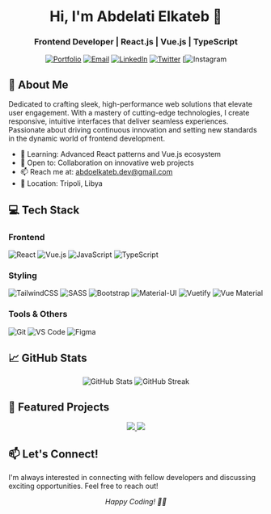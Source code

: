 <div align="center">
  
  # Hi, I'm Abdelati Elkateb 👋
  ### Frontend Developer | React.js | Vue.js | TypeScript
  
  [![Portfolio](https://img.shields.io/badge/Portfolio-FF5722?style=for-the-badge&logo=google-chrome&logoColor=white)](https://your-portfolio-url.com)
  [![Email](https://img.shields.io/badge/Email-D14836?style=for-the-badge&logo=gmail&logoColor=white)](mailto:abdoelkateb.dev@gmail.com)
  [![LinkedIn](https://img.shields.io/badge/LinkedIn-0077B5?style=for-the-badge&logo=linkedin&logoColor=white)](https://www.linkedin.com/in/abdo--elkateb-554884275/)
  [![Twitter](https://img.shields.io/badge/Twitter-1DA1F2?style=for-the-badge&logo=twitter&logoColor=white)](https://twitter.com/abdo__elkateb)
  [![Instagram](https://www.instagram.com/elkatebdev?igsh=MW9oOXp0NnUzM2d5MQ%3D%3D&utm_source=qr)
</div>

## 🚀 About Me

Dedicated to crafting sleek, high-performance web solutions that elevate user engagement. With a mastery of cutting-edge technologies, I create responsive, intuitive interfaces that deliver seamless experiences. Passionate about driving continuous innovation and setting new standards in the dynamic world of frontend development.

- 🌱 Learning: Advanced React patterns and Vue.js ecosystem
- 👯 Open to: Collaboration on innovative web projects
- 📫 Reach me at: abdoelkateb.dev@gmail.com
- 📍 Location: Tripoli, Libya

## 💻 Tech Stack

### Frontend
![React](https://img.shields.io/badge/React-20232A?style=for-the-badge&logo=react&logoColor=61DAFB)
![Vue.js](https://img.shields.io/badge/Vue.js-35495E?style=for-the-badge&logo=vue.js&logoColor=4FC08D)
![JavaScript](https://img.shields.io/badge/JavaScript-F7DF1E?style=for-the-badge&logo=javascript&logoColor=black)
![TypeScript](https://img.shields.io/badge/TypeScript-007ACC?style=for-the-badge&logo=typescript&logoColor=white)

### Styling
![TailwindCSS](https://img.shields.io/badge/Tailwind_CSS-38B2AC?style=for-the-badge&logo=tailwind-css&logoColor=white)
![SASS](https://img.shields.io/badge/Sass-CC6699?style=for-the-badge&logo=sass&logoColor=white)
![Bootstrap](https://img.shields.io/badge/Bootstrap-563D7C?style=for-the-badge&logo=bootstrap&logoColor=white)
![Material-UI](https://img.shields.io/badge/Material--UI-0081CB?style=for-the-badge&logo=material-ui&logoColor=white)
![Vuetify](https://img.shields.io/badge/Vuetify-1867C0?style=for-the-badge&logo=vuetify&logoColor=white)
![Vue Material](https://img.shields.io/badge/Vue_Material-41B883?style=for-the-badge&logo=vue.js&logoColor=white)

### Tools & Others
![Git](https://img.shields.io/badge/Git-F05032?style=for-the-badge&logo=git&logoColor=white)
![VS Code](https://img.shields.io/badge/VS_Code-007ACC?style=for-the-badge&logo=visual-studio-code&logoColor=white)
![Figma](https://img.shields.io/badge/Figma-F24E1E?style=for-the-badge&logo=figma&logoColor=white)

## 📈 GitHub Stats

<div align="center">
  <img src="https://github-readme-stats.vercel.app/api?username=Abdo_Elkateb&show_icons=true&theme=radical" alt="GitHub Stats" />
  <img src="https://github-readme-streak-stats.herokuapp.com/?user=Abdo_Elkateb&theme=radical" alt="GitHub Streak" />
</div>

## 🌟 Featured Projects

<div align="center">
  <a href="https://github.com/yourusername/project1">
    <img src="https://github-readme-stats.vercel.app/api/pin/?username=Abdo_Elkateb&repo=project1&theme=radical" />
  </a>
  <a href="https://github.com/yourusername/project2">
    <img src="https://github-readme-stats.vercel.app/api/pin/?username=Abdo_Elkateb&repo=project2&theme=radical" />
  </a>
</div>

## 📫 Let's Connect!

I'm always interested in connecting with fellow developers and discussing exciting opportunities. Feel free to reach out!

<div align="center">
  <i>Happy Coding! 👨‍💻</i>
</div>
